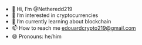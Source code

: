 - 👋 Hi, I’m @Netheredd219
- 👀 I’m interested in cryptocurrencies
- 🌱 I’m currently learning about blockchain
- 📫 How to reach me edouardcrypto219@gmail.com
- 😄 Pronouns: he/him


<!---
Netheredd219/Netheredd219 is a ✨ special ✨ repository because its `README.md` (this file) appears on your GitHub profile.
You can click the Preview link to take a look at your changes.
--->
